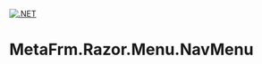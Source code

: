 [![.NET](https://github.com/dsuny/MetaFrm.Razor.Menu.NavMenu/actions/workflows/dotnet.yml/badge.svg)](https://github.com/dsuny/MetaFrm.Razor.Menu.NavMenu/actions/workflows/dotnet.yml)

# MetaFrm.Razor.Menu.NavMenu